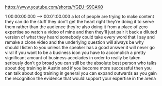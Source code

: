 https://www.youtube.com/shorts/YGEU-S9CAK0

1 00:00:00.000 --\> 00:01:00.000 a lot of people are trying to make
content they can do the stuff they don't get the heart right they're
doing it to serve them rather than the audience they're also doing it
from a place of zero expertise so watch a video of mine and then they'll
just pair it back a diluted version of what they heard somebody could
take every word that I say and remake a clone video and the underlying
question will always be why should I listen to you unless the speaker
has a good answer it will never go viral if you want to be a business
icon you have to accomplish a pretty significant amount of business
accolades in order to really be taken seriously don't go broad you can
still be the absolute best person who talks about dog training in Austin
and if you become more successful then you can talk about dog training
in general you can expand outwards as you gain the recognition the
evidence that would support your expertise in the arena

